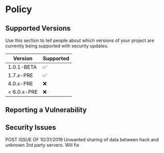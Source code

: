 # Policy

## Supported Versions

Use this section to tell people about which versions of your project are
currently being supported with security updates.

| Version | Supported          |
| ------- | ------------------ |
| 1.0.1-BETA| :white_check_mark: |
| 1.7.x-PRE   | :white_check_mark:                |
| 4.0.x-PRE   | :x: |
| < 6.0.x-PRE   | :x:                |

## Reporting a Vulnerability

## Security Issues

POST ISSUE OF 10/31/2019
Unwanted sharing of data between hack and unknown 3rd party servers. Will fix
